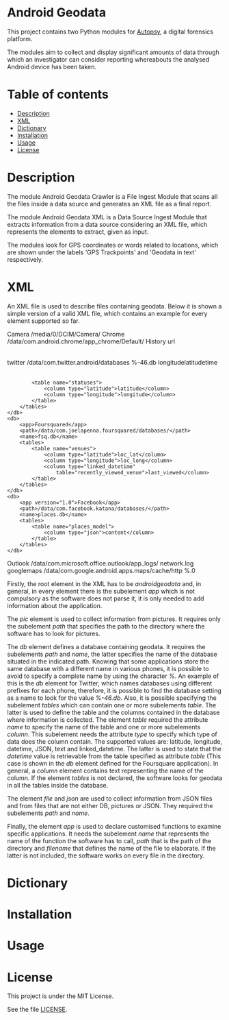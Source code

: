 # Android Geodata

This project contains two Python modules for [Autopsy](http://www.autopsy.com/), a digital forensics platform.

The modules aim to collect and display significant amounts of data through which an investigator can consider reporting whereabouts the analysed Android device has been taken. 

# Table of contents

* [Description](README.md#description)
* [XML](README.md#xml)
* [Dictionary](README.md#dictionary)
* [Installation](README.md#installation)
* [Usage](README.md#usage)
* [License](README.md#license)

# Description

The module Android Geodata Crawler is a File Ingest Module that scans all the files inside a data source and generates an XML file  as a final report.

The module Android Geodata XML is a Data Source Ingest Module that extracts information from a data source considering an XML file, which represents the elements to extract, given as input. 

The modules look for GPS coordinates or words related to locations, which are shown under the labels 'GPS Trackpoints' and 'Geodata in text' respectively. 

# XML

An XML file is used to describe files containing geodata. Below it is shown a simple version of a valid XML file, which contains an example for every element supported so far. 

<androidgeodata>
    <pic>
        <app version="1.0">Camera</app>
        <path>/media/0/DCIM/Camera/</path>
    </pic>
    <db>
        <app>Chrome</app>
        <path>/data/com.android.chrome/app_chrome/Default/</path>
        <name>History</name>
        <tables>
            <table name="urls">
                <column type="text">url</column>
            </table>
        </tables>
    </db>
    <db>
        <app version="">twitter</app>
        <path>/data/com.twitter.android/databases</path>
        <name>%-46.db</name>
        <tables>
            <table name="search_queries">
                <column type="longitude">longitude</column>
                <column type="latitude">latitude</column>
                <column type="datetime">time</column>
            </table>
            
            <table name="statuses">
                <column type="latitude">latitude</column>
                <column type="longitude">longitude</column>
            </table>
        </tables>
    </db>
    <db>
        <app>Foursquared</app>
        <path>/data/com.joelapenna.foursquared/databases/</path>
        <name>fsq.db</name>
        <tables>
            <table name="venues">
                <column type="latitude">loc_lat</column>
                <column type="longitude">loc_long</column>
                <column type="linked_datetime" 
                	table="recently_viewed_venue">last_viewed</column>
            </table>
        </tables>
    </db>
    <db>
        <app version="1.0">Facebook</app>
        <path>/data/com.facebook.katana/databases/</path>
        <name>places.db</name>
        <tables>
            <table name="places_model">
                <column type="json">content</column>
            </table>
        </tables>
    </db>
   <file>
        <app>Outlook</app>
        <path>/data/com.microsoft.office.outlook/app_logs/</path>
        <name>network.log</name>
    </file>
    <app>
        <name>googlemaps</name>
        <path>/data/com.google.android.apps.maps/cache/http</path>
        <filename>%.0</filename>
    </app>
</androidgeodata>



Firstly, the root element in the XML has to be _androidgeodata_ and, in general, in every element there is the subelement _app_ which is not compulsory as the software does not parse it, it is only needed to add information about the application.

The _pic_ element is used to collect information from pictures. It requires only the subelement _path_ that specifies the path to the directory where the software has to look for pictures.

The _db_ element defines a database containing geodata. It requires the subelements _path_ and _name_, the latter specifies the name of the database situated in the indicated path. Knowing that some applications store the same database with a different name in various phones, it is possible to avoid to specify a complete name by using the character _%_. An example of this is the _db_ element for Twitter, which names databases using different prefixes for each phone, therefore, it is possible to find the database setting as a name to look for the value _%-46.db_. Also, it is possible specifying the subelement _tables_ which can contain one or more subelements _table_. The latter is used to define the table and the columns contained in the database where information is collected. The element _table_ required the attribute _name_ to specify the name of the table and one or more subelements _column_. This subelement needs the attribute _type_ to specify which type of data does the column contain. The supported values are: latitude, longitude, datetime, JSON, text and linked_datetime. The latter is used to state that the _datetime_ value is retrievable from the table specified as attribute _table_ (This case is shown in the _db_ element defined for the Foursquare application). In general, a _column_ element contains text representing the name of the column. If the element _tables_ is not declared, the software looks for geodata in all the tables inside the database.

The element _file_ and _json_ are used to collect information from JSON files and from files that are not either DB, pictures or JSON. They required the subelements _path_ and _name_. 

Finally, the element _app_ is used to declare customised functions to examine specific applications. It needs the subelement _name_ that represents the name of the function the software has to call, _path_ that is the path of the directory and _filename_ that defines the name of the file to elaborate. If the latter is not included, the software works on every file in the directory.

# Dictionary

# Installation

# Usage

# License

This project is under the MIT License.

See the file [LICENSE](LICENSE).
